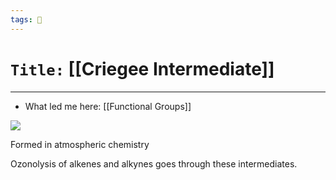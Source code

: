 ```yaml
---
tags: 🧪
---
```

# `Title:` [[Criegee Intermediate]]
--- 

- What led me here: [[Functional Groups]]

[![](https://upload.wikimedia.org/wikipedia/commons/thumb/4/4b/Carbonyl_oxide_%28Criegee_zwitterion%29.svg/220px-Carbonyl_oxide_%28Criegee_zwitterion%29.svg.png)](https://en.wikipedia.org/wiki/File:Carbonyl_oxide_(Criegee_zwitterion).svg)


Formed in atmospheric chemistry

Ozonolysis of alkenes and alkynes goes through these intermediates.